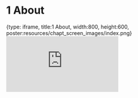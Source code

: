 # 1 About
 
{type: iframe, title:1 About, width:800, height:600, poster:resources/chapt_screen_images/index.png}
![](https://workflow-course.pvactools.org/no_toc/index.html)
 

 
